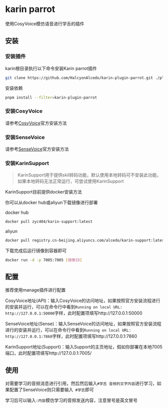 # karin parrot

使用CosyVoice模仿语音进行学舌的插件

## 安装

### 安装插件

karin根目录执行以下命令安装Karin parrot插件
```bash
git clone https://github.com/HalcyonAlcedo/karin-plugin-parrot.git ./plugins/karin-plugin-parrot
```
安装依赖
```bash
pnpm install --filter=karin-plugin-parrot
```

### 安装CosyVoice
请参考[CosyVoice](https://github.com/FunAudioLLM/CosyVoice)官方安装方法

### 安装SenseVoice
请参考[SenseVoice](https://github.com/FunAudioLLM/SenseVoice)官方安装方法

### 安装KarinSupport
> KarinSupport用于提供skil转码功能，默认使用本地转码可不安装此功能，如果本地转码无法正常运行，可尝试使用KarinSupport

KarinSupport目前提供docker安装方法

你可以从docker hub或aliyun下载镜像进行部署

docker hub
```bash
docker pull zyc404/karin-support:latest
```
aliyun
```bash
docker pull registry.cn-beijing.aliyuncs.com/alcedo/karin-support:latest
```

下载完成后运行镜像到容器即可
```bash
docker run -d -p 7005:7005 [镜像ID]
```
## 配置
推荐使用manage插件进行配置

CosyVoice地址(API)：输入CosyVoice的访问地址，如果按照官方安装流程进行的安装并运行，可以在命令行中看到```Running on local URL:  http://127.0.0.1:50000```字样，此时配置项填写http://127.0.0.1:50000

SenseVoice地址(Sense)：输入SenseVoice的访问地址，如果按照官方安装流程进行的安装并运行，可以在命令行中看到```Running on local URL:  http://127.0.0.1:7860```字样，此时配置项填写http://127.0.0.1:7860

KarinSupport地址(Support)：输入Support的主页地址，假如你部署在本地7005端口，此时配置项填写http://127.0.0.1:7005/

## 使用

对需要学习的音频消息进行引用，然后然后输入``` #学舌 音频的文字内容 ```进行学习，如果配置了SenseVoice则只需要输入``` #学舌```即可

学习后可以输入``` :内容 ```模仿学习的音频发送内容，注意冒号是英文冒号
